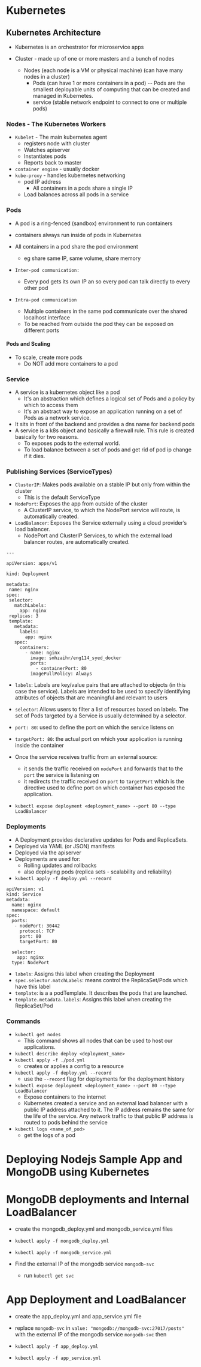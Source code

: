 # Kubernetes

## Kubernetes Architecture
- Kubernetes is an orchestrator for microservice apps

- Cluster - made up of one or more masters and a bunch of nodes
  - Nodes (each node is a VM or physical machine) (can have many nodes in a cluster)
    - Pods (can have 1 or more containers in a pod) -- Pods are the smallest deployable units of computing that can be created and managed in Kubernetes.
    - service (stable network endpoint to connect to one or multiple pods)

### Nodes - The Kubernetes Workers
- ``Kubelet`` - The main kubernetes agent
  - registers node with cluster
  - Watches apiserver
  - Instantiates pods
  - Reports back to master
- ``container engine`` - usually docker
- ``kube-proxy`` - handles kubernetes networking
  - pod IP address
    - All containers in a pods share a single IP
  - Load balances across all pods in a service

### Pods
- A pod is a ring-fenced (sandbox) environment to run containers
- containers always run inside of pods in Kubernetes
- All containers in a pod share the pod environment
  - eg share same IP, same volume, share memory

- ``Inter-pod communication:``
  - Every pod gets its own IP an so every pod can talk directly to every other pod
- ``Intra-pod communication``
  - Multiple containers in the same pod communicate over the shared localhost interface
  - To be reached from outside the pod they can be exposed on different ports

#### Pods and Scaling
- To scale, create more pods
  - Do NOT add more containers to a pod

### Service
- A service is a kubernetes object like a pod
  - It's an abstraction which defines a logical set of Pods and a policy by which to access them
  - It's an abstract way to expose an application running on a set of Pods as a network service.
- It sits in front of the backend and provides a dns name for backend pods
- A service is a k8s object and basically a firewall rule. This rule is created basically for two reasons.
  - To exposes pods to the external world.
  - To load balance between a set of pods and get rid of pod ip change if it dies.

### Publishing Services (ServiceTypes)
- ``ClusterIP``: Makes pods available on a stable IP but only from within the cluster
  - This is the default ServiceType
- ``NodePort``: Exposes the app from outside of the cluster
  - A ClusterIP service, to which the NodePort service will route, is automatically created.
- ``LoadBalancer``: Exposes the Service externally using a cloud provider’s load balancer.
  - NodePort and ClusterIP Services, to which the external load balancer routes, are automatically created.

 ````
---

apiVersion: apps/v1

kind: Deployment

metadata:
  name: nginx
spec:
  selector:
    matchLabels:
      app: nginx
  replicas: 3
  template:
    metadata:
      labels:
        app: nginx
    spec:
      containers:
        - name: nginx
          image: smhzaihr/eng114_syed_docker
          ports:
            - containerPort: 80
          imagePullPolicy: Always 
 ````
- ``labels``: Labels are key/value pairs that are attached to objects (in this case the service). Labels are intended to be used to specify identifying attributes of objects that are meaningful and relevant to users
- ``selector``: Allows users to filter a list of resources based on labels. The set of Pods targeted by a Service is usually determined by a selector.
- ``port: 80``: used to define the port on which the service listens on
- ``targetPort: 80``: the actual port on which your application is running inside the container
- Once the service receives traffic from an external source:
  - it sends the traffic received on ``nodePort`` and forwards that to the ``port`` the service is listening on
  - it redirects the traffic received on ``port`` to ``targetPort`` which is the directive used to define port on which container has exposed the application.


- ``kubectl expose deployment <deployment_name> --port 80 --type LoadBalancer``


### Deployments
- A Deployment provides declarative updates for Pods and ReplicaSets.
- Deployed via YAML (or JSON) manifests
- Deployed via the apiserver
- Deployments are used for:
  - Rolling updates and rollbacks
  - also deploying pods (replica sets - scalability and reliability)
- ``kubectl apply -f deploy.yml --record``

````
apiVersion: v1
kind: Service
metadata:
  name: nginx
  namespace: default
spec:
  ports:
   - nodePort: 30442 
     protocol: TCP
     port: 80
     targetPort: 80
     
  selector:
    app: nginx
  type: NodePort
````
- ``labels``: Assigns this label when creating the Deployment
- ``spec.selector.matchLabels``: means control the ReplicaSet/Pods which have this label
- ``template``: is a a podTemplate. It describes the pods that are launched.
- ``template.metadata.labels``: Assigns this label when creating the ReplicaSet/Pod



### Commands

- ``kubectl get nodes``
  - This command shows all nodes that can be used to host our applications.
- ``kubectl describe deploy <deployment_name>``
- ``kubectl apply -f ./pod.yml``
  - creates or applies a config to a resource
- ``kubectl apply -f deploy.yml --record``
  - use the ``--record`` flag for deployments for the deployment history
- ``kubectl expose deployment <deployment_name> --port 80 --type LoadBalancer``
   - Expose containers to the internet
   - Kubernetes created a service and an external load balancer with a public IP address attached to it. The IP address remains the same for the life of the service. Any network traffic to that public IP address is routed to pods behind the service
- ``kubectl logs <name_of_pod>``
  - get the logs of a pod

# Deploying Nodejs Sample App and MongoDB using Kubernetes


# MongoDB deployments and Internal LoadBalancer
- create the mongodb_deploy.yml and mongodb_service.yml files

- ``kubectl apply -f mongodb_deploy.yml``
- ``kubectl apply -f mongodb_service.yml``

- Find the external IP of the mongodb service ``mongodb-svc``
  - run ``kubectl get svc``


# App Deployment and LoadBalancer
- create the app_deploy.yml and app_service.yml file

- replace ``mongodb-svc`` in ``value: "mongodb://mongodb-svc:27017/posts"`` with the external IP of the mongodb service ``mongodb-svc`` then
- ``kubectl apply -f app_deploy.yml``

- ``kubectl apply -f app_service.yml``
